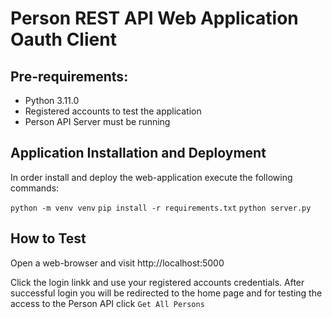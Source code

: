 # Person REST API Web Application Oauth Client

## Pre-requirements:

- Python 3.11.0
- Registered accounts to test the application
- Person API Server must be running


## Application Installation and Deployment
In order install and deploy the web-application execute the following commands:

`python -m venv venv`
`pip install -r requirements.txt`
`python server.py`


## How to Test
Open a web-browser and visit http://localhost:5000

Click the login linkk and use your registered accounts credentials.
After successful login you will be redirected to the home page and for testing the access to the Person API click `Get All Persons` 

